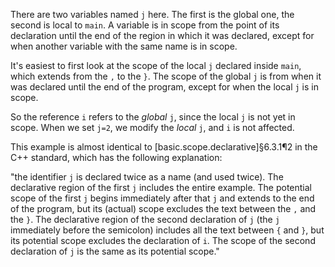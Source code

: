 There are two variables named `j` here. The first is the global one, the second is local to `main`. A variable is in scope from the point of its declaration until the end of the region in which it was declared, except for when another variable with the same name is in scope. 

It's easiest to first look at the scope of the local `j` declared inside `main`, which extends from the `,` to the `}`. The scope of the global `j` is from when it was declared until the end of the program, except for when the local `j` is in scope.

So the reference `i` refers to the *global* `j`, since the local `j` is not yet in scope. When we set `j=2`, we modify the *local* `j`, and `i` is not affected.

This example is almost identical to [basic.scope.declarative]§6.3.1¶2 in the C++ standard, which has the following explanation:

"the identifier `j` is declared twice as a name (and used twice). The declarative region of the first `j` includes the entire example. The potential scope of the first `j` begins immediately after that `j` and extends to the end of the program, but its (actual) scope excludes the text between the `,` and the `}`. The declarative region of the second declaration of `j` (the `j` immediately before the semicolon) includes all the text between `{` and `}`, but its potential scope excludes the declaration of `i`. The scope of the second declaration of `j` is the same as its potential scope."
